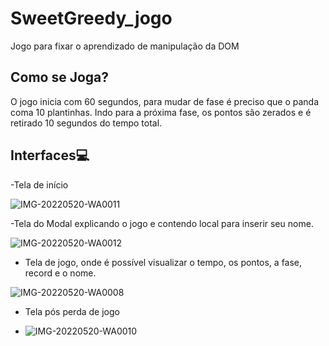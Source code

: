 # SweetGreedy_jogo
Jogo para fixar o aprendizado de manipulação da DOM

## Como se Joga?

O jogo inicia com 60 segundos, para mudar de fase é preciso que o panda coma 10 plantinhas. Indo para a próxima fase, os pontos são zerados e é retirado 10 segundos do tempo total.

## Interfaces💻

-Tela de início

![IMG-20220520-WA0011](https://user-images.githubusercontent.com/101207167/172226017-ae1c5e24-52ef-4a3f-8668-8e73388e4745.jpg)

-Tela do Modal explicando o jogo e contendo local para inserir seu nome.

![IMG-20220520-WA0012](https://user-images.githubusercontent.com/101207167/172226353-5fbaf26c-0ae1-4e12-9bb8-50bc5c1f07e3.jpg)

- Tela de jogo, onde é possível visualizar o tempo, os pontos, a fase, record e o nome.

![IMG-20220520-WA0008](https://user-images.githubusercontent.com/101207167/172226197-87f353ec-e6ad-4a21-ab09-b93a9bb128d0.jpg)

- Tela pós perda de jogo

- ![IMG-20220520-WA0010](https://user-images.githubusercontent.com/101207167/172226419-a71b0dab-5cbb-4acf-a28d-039655bbe7e2.jpg)
